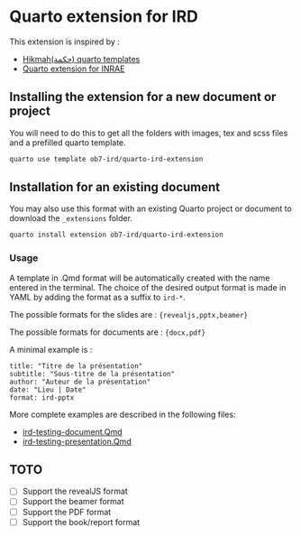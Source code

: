 # Quarto extension for IRD

This extension is inspired by :
- [Hikmah(حكمة) quarto templates](https://github.com/andrewheiss/hikmah-academic-quarto)
- [Quarto extension for INRAE](https://github.com/davidcarayon/quarto-inrae-extension)

## Installing the extension for a new document or project

You will need to do this to get all the folders with images, tex and scss files and a prefilled quarto template.

```bash
quarto use template ob7-ird/quarto-ird-extension
```

## Installation for an existing document

You may also use this format with an existing Quarto project or document to download the `_extensions` folder.

```bash
quarto install extension ob7-ird/quarto-ird-extension
```



### Usage

A template in .Qmd format will be automatically created with the name entered in the terminal. The choice of the desired output format is made in YAML by adding the format as a suffix to `ird-*`. 

The possible formats for the slides are : `{revealjs,pptx,beamer}`

The possible formats for documents are : `{docx,pdf}`

A minimal example is :

```
title: "Titre de la présentation"
subtitle: "Sous-titre de la présentation"
author: "Auteur de la présentation"
date: "Lieu | Date"
format: ird-pptx
```

More complete examples are described in the following files:
- [ird-testing-document.Qmd](ird-testing-document.qmd)
- [ird-testing-presentation.Qmd](ird-testing-presentation.qmd)

## TOTO

- [ ] Support the revealJS format
- [ ] Support the beamer format
- [ ] Support the PDF format
- [ ] Support the book/report format
